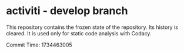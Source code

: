 # activiti - develop branch

This repository contains the frozen state of the repository.
Its history is cleared. It is used only for static code
analysis with Codacy.

Commit Time: 1734463005